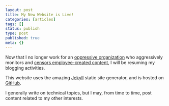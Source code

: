 ```yaml
---
layout: post
title: My New Website is Live!
categories: [articles]
tags: []
status: publish
type: post
published: true
meta: {}
---
```


Now that I no longer work for an [oppressive organization](http://bit.ly/1bPIymy "Go ahead, sue me!") who aggressively monitors and [censors employee-created content](http://bit.ly/16nmocP "Fear and Loathing of Employee Blogging: Private Employer Censorship of Employee Blogs"), I will be resuming my blogging activities.  

This website uses the amazing [Jekyll](http://jekyllrb.com) static site generator, and is hosted on [GitHub](http://github.com).  

I generally write on technical topics, but I may, from time to time, post content related to my other interests.